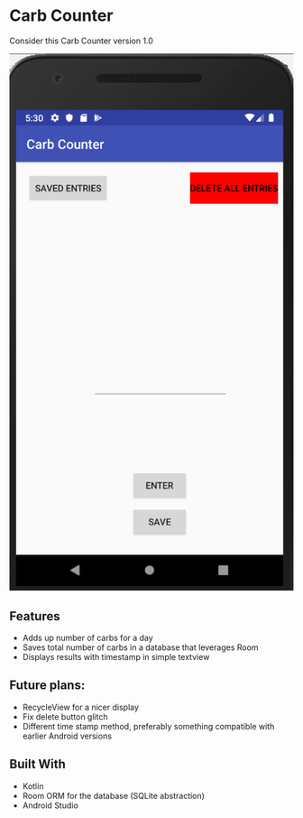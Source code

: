 # Carb Counter

Consider this Carb Counter version 1.0

![Simple Image](simpleimage.png)

## Features

* Adds up number of carbs for a day
* Saves total number of carbs in a database that leverages Room
* Displays results with timestamp in simple textview

## Future plans:

* RecycleView for a nicer display
* Fix delete button glitch
* Different time stamp method, preferably something compatible with earlier Android versions


## Built With

* Kotlin
* Room ORM for the database (SQLite abstraction)
* Android Studio
